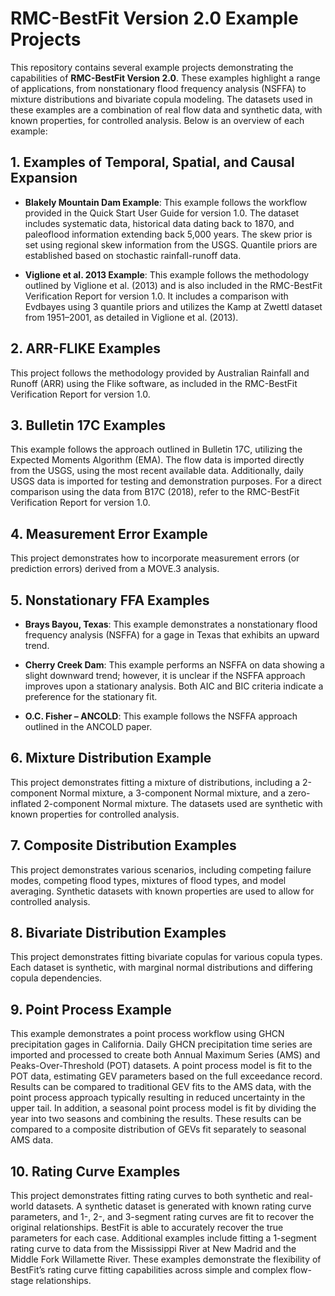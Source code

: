 # RMC-BestFit Version 2.0 Example Projects
This repository contains several example projects demonstrating the capabilities of **RMC-BestFit Version 2.0**. These examples highlight a range of applications, from nonstationary flood frequency analysis (NSFFA) to mixture distributions and bivariate copula modeling. The datasets used in these examples are a combination of real flow data and synthetic data, with known properties, for controlled analysis. Below is an overview of each example:

## 1. Examples of Temporal, Spatial, and Causal Expansion
* **Blakely Mountain Dam Example**: This example follows the workflow provided in the Quick Start User Guide for version 1.0. The dataset includes systematic data, historical data dating back to 1870, and paleoflood information extending back 5,000 years. The skew prior is set using regional skew information from the USGS. Quantile priors are established based on stochastic rainfall-runoff data.

* **Viglione et al. 2013 Example**: This example follows the methodology outlined by Viglione et al. (2013) and is also included in the RMC-BestFit Verification Report for version 1.0. It includes a comparison with Evdbayes using 3 quantile priors and utilizes the Kamp at Zwettl dataset from 1951–2001, as detailed in Viglione et al. (2013).

## 2. ARR-FLIKE Examples
This project follows the methodology provided by Australian Rainfall and Runoff (ARR) using the Flike software, as included in the RMC-BestFit Verification Report for version 1.0.

## 3. Bulletin 17C Examples
This example follows the approach outlined in Bulletin 17C, utilizing the Expected Moments Algorithm (EMA). The flow data is imported directly from the USGS, using the most recent available data. Additionally, daily USGS data is imported for testing and demonstration purposes. For a direct comparison using the data from B17C (2018), refer to the RMC-BestFit Verification Report for version 1.0.

## 4. Measurement Error Example
This project demonstrates how to incorporate measurement errors (or prediction errors) derived from a MOVE.3 analysis.

## 5. Nonstationary FFA Examples
* **Brays Bayou, Texas**: This example demonstrates a nonstationary flood frequency analysis (NSFFA) for a gage in Texas that exhibits an upward trend.

* **Cherry Creek Dam**: This example performs an NSFFA on data showing a slight downward trend; however, it is unclear if the NSFFA approach improves upon a stationary analysis. Both AIC and BIC criteria indicate a preference for the stationary fit.

* **O.C. Fisher – ANCOLD**: This example follows the NSFFA approach outlined in the ANCOLD paper.

## 6. Mixture Distribution Example
This project demonstrates fitting a mixture of distributions, including a 2-component Normal mixture, a 3-component Normal mixture, and a zero-inflated 2-component Normal mixture. The datasets used are synthetic with known properties for controlled analysis. 

## 7. Composite Distribution Examples
This project demonstrates various scenarios, including competing failure modes, competing flood types, mixtures of flood types, and model averaging. Synthetic datasets with known properties are used to allow for controlled analysis.

## 8. Bivariate Distribution Examples
This project demonstrates fitting bivariate copulas for various copula types. Each dataset is synthetic, with marginal normal distributions and differing copula dependencies.

## 9. Point Process Example
This example demonstrates a point process workflow using GHCN precipitation gages in California. Daily GHCN precipitation time series are imported and processed to create both Annual Maximum Series (AMS) and Peaks-Over-Threshold (POT) datasets. A point process model is fit to the POT data, estimating GEV parameters based on the full exceedance record. Results can be compared to traditional GEV fits to the AMS data, with the point process approach typically resulting in reduced uncertainty in the upper tail. In addition, a seasonal point process model is fit by dividing the year into two seasons and combining the results. These results can be compared to a composite distribution of GEVs fit separately to seasonal AMS data. 

## 10. Rating Curve Examples
This project demonstrates fitting rating curves to both synthetic and real-world datasets. A synthetic dataset is generated with known rating curve parameters, and 1-, 2-, and 3-segment rating curves are fit to recover the original relationships. BestFit is able to accurately recover the true parameters for each case. Additional examples include fitting a 1-segment rating curve to data from the Mississippi River at New Madrid and the Middle Fork Willamette River. These examples demonstrate the flexibility of BestFit’s rating curve fitting capabilities across simple and complex flow-stage relationships.

